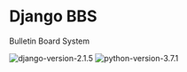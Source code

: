 # Django BBS

Bulletin Board System

![django-version-2.1.5](https://img.shields.io/badge/django-2.1.5-brightgreen.svg)
![python-version-3.7.1](https://img.shields.io/badge/python-v3.7.1-blue.svg)

